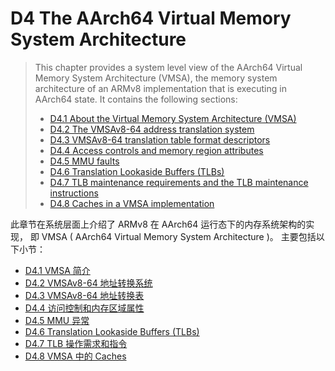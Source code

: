 # D4 The AArch64 Virtual Memory System Architecture

> This chapter provides a system level view 
 > of the AArch64 Virtual Memory System Architecture (VMSA),
 >the memory system architecture of an ARMv8 implementation that is executing in AArch64 state. 
>It contains the following sections:
>   * [D4.1 About the Virtual Memory System Architecture (VMSA)](d41_about_the_virtual_memory_system_architecture_v_.md)
>   * [D4.2 The VMSAv8-64 address translation system](d42_the_vmsav8-64_address_translation_system.md)
>   * [D4.3 VMSAv8-64 translation table format descriptors](d43_vmsav8-64_translation_table_format_descriptors.md)
>   * [D4.4 Access controls and memory region attributes](d44_access_controls_and_memory_region_attributes.md)
>   * [D4.5 MMU faults](d45_mmu_faults.md)
>   * [D4.6 Translation Lookaside Buffers (TLBs)](d46_translation_lookaside_buffers_tlbs.md)
>   * [D4.7 TLB maintenance requirements and the TLB maintenance instructions](d47_tlb_maintenance_requirements_and_the_tlb_maint.md)
>   * [D4.8 Caches in a VMSA implementation](d48_caches_in_a_vmsa_implementation.md)

此章节在系统层面上介绍了 ARMv8 在 AArch64 运行态下的内存系统架构的实现，
即 VMSA ( AArch64 Virtual Memory System Architecture )。
主要包括以下小节：

   * [D4.1 VMSA 简介](d41_about_the_virtual_memory_system_architecture_v_.md)
   * [D4.2 VMSAv8-64 地址转换系统](d42_the_vmsav8-64_address_translation_system.md)
   * [D4.3 VMSAv8-64 地址转换表](d43_vmsav8-64_translation_table_format_descriptors.md)
   * [D4.4 访问控制和内存区域属性](d44_access_controls_and_memory_region_attributes.md)
   * [D4.5 MMU 异常](d45_mmu_faults.md)
   * [D4.6 Translation Lookaside Buffers (TLBs)](d46_translation_lookaside_buffers_tlbs.md)
   * [D4.7 TLB 操作需求和指令](d47_tlb_maintenance_requirements_and_the_tlb_maint.md)
   * [D4.8 VMSA 中的 Caches](d48_caches_in_a_vmsa_implementation.md)
